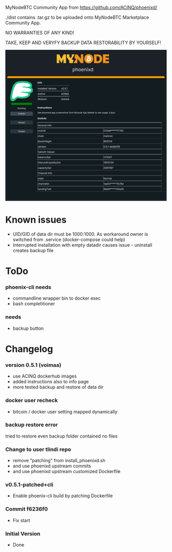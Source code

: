 MyNodeBTC Community App from https://github.com/ACINQ/phoenixd/

./dist contains .tar.gz to be uploaded onto MyNodeBTC Marketplace Community App.

NO WARRANTIES OF ANY KIND!

TAKE, KEEP AND VERYFY BACKUP DATA RESTORABILITY BY YOURSELF!

![myNodeBTC-phoenixd](https://raw.githubusercontent.com/tlindi/mynode-phoenixd/refs/heads/main/screenshots/1.png)

# Known issues
* UID/GID of data dir must be 1000:1000. As workaround owner is switched from .service (docker-compose could help)
* Interrupted installation with empty datadir causes issue - uninstall creates backup file

# ToDo

### phoenix-cli needs
* commandline wrapper bin to docker exec
* bash completitioner

### needs
* backup button

# Changelog

### version 0.5.1 (voimaa)
* use ACINQ dockerhub images
* added instructions also to info page
* more tested backup and restore of data dir

### docker user recheck
* bitcoin / docker user setting mapped dynamically

### backup restore error
tried to restore even backup folder contained no files

### Change to user tlindi repo
* remove "patching" from install_phoenixd.sh
* and use phoenixd upstream commits
* and use phoenixd upstream customized Dockerfile

### v0.5.1-patched+cli
* Enable phoenix-cli build by patching Dockerfile

### Commit f6236f0
* Fix start

### Initial Version
* Done
